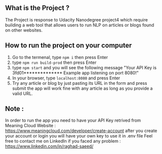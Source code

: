 ## What is the Project ?
The Project is response to Udacity Nanodegree project4 which require
 building a web tool that allows users to run NLP on articles or blogs found on other websites.

## How to run the project on your computer 
1. Go to the termenal, type `npm i` then press Enter 
2. type `npm run build-prod` then press Enter
3.  type `npm start` and you will see the following message
"Your API Key is 3fd01**************
Example app listening on port 8080!"
6. In your browser, type `localhost:8080` and press Enter
7. Try any article or blog by just pasting its URL in the form and press submit 
the app will work fine with any article as long as you provide a valid URL.


## Note :
In order to run the app you need to have your API Key retrived from Meaning Cloud Website : https://www.meaningcloud.com/developer/create-account
after you create your account or login you will have your own key to use it in .env file
Feel free to contact me on LinkedIn if you faced any problem : https://www.linkedin.com/in/raghad-saeed/


